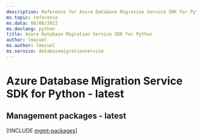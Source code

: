 ```yaml
---
description: Reference for Azure Database Migration Service SDK for Python
ms.topic: reference
ms.data: 08/08/2022
ms.devlang: python
title: Azure Database Migration Service SDK for Python
author: lmazuel
ms.author: lmazuel
ms.service: databasemigrationservice
---
```

# Azure Database Migration Service SDK for Python - latest

## Management packages - latest
[!INCLUDE [mgmt-packages](database-migration-service-mgmt-index.md)]